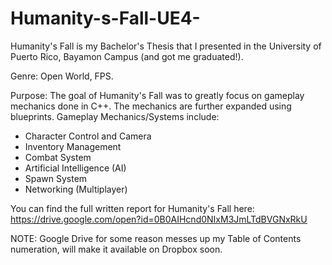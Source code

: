 # Humanity-s-Fall-UE4-
Humanity's Fall is my Bachelor's Thesis that I presented in the University of Puerto Rico, Bayamon Campus (and got me graduated!).

Genre: Open World, FPS.

Purpose: The goal of Humanity's Fall was to greatly focus on gameplay mechanics done in C++. 
The mechanics are further expanded using blueprints.
Gameplay Mechanics/Systems include:
- Character Control and Camera
- Inventory Management
- Combat System
- Artificial Intelligence (AI)
- Spawn System
- Networking (Multiplayer)

You can find the full written report for Humanity's Fall here: https://drive.google.com/open?id=0B0AIHcnd0NIxM3JmLTdBVGNxRkU

NOTE: Google Drive for some reason messes up my Table of Contents numeration, will make it available on Dropbox soon.
